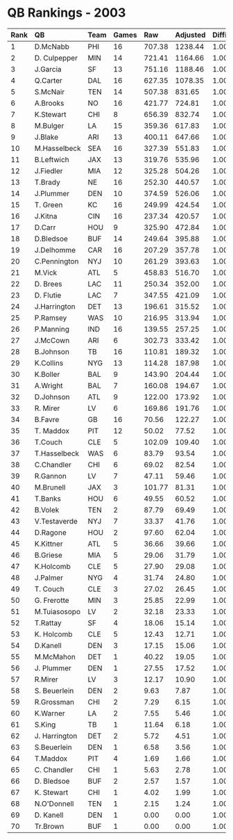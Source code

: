 # QB Rankings - 2003

| Rank | QB            | Team | Games | Raw    | Adjusted | Difficulty | Avg/Game | Normalized |
| :----| :-------------| :----| :-----| :------| :--------| :----------| :--------| :----------|
| 1    | D.McNabb      | PHI  | 16    | 707.38 | 1238.44  | 1.000      | 77.40    | 107.90     |
| 2    | D. Culpepper  | MIN  | 14    | 721.41 | 1164.66  | 1.000      | 83.19    | 100.18     |
| 3    | J.Garcia      | SF   | 13    | 751.16 | 1188.46  | 1.000      | 91.42    | 99.59      |
| 4    | Q.Carter      | DAL  | 16    | 627.35 | 1078.35  | 1.000      | 67.40    | 98.70      |
| 5    | S.McNair      | TEN  | 14    | 507.38 | 831.65   | 1.000      | 59.40    | 82.03      |
| 6    | A.Brooks      | NO   | 16    | 421.77 | 724.81   | 1.000      | 45.30    | 78.38      |
| 7    | K.Stewart     | CHI  | 8     | 656.39 | 832.74   | 1.000      | 104.09   | 72.99      |
| 8    | M.Bulger      | LA   | 15    | 359.36 | 617.83   | 1.000      | 41.19    | 71.33      |
| 9    | J.Blake       | ARI  | 13    | 400.11 | 647.66   | 1.000      | 49.82    | 70.98      |
| 10   | M.Hasselbeck  | SEA  | 16    | 327.39 | 551.83   | 1.000      | 34.49    | 68.44      |
| 11   | B.Leftwich    | JAX  | 13    | 319.76 | 535.96   | 1.000      | 41.23    | 65.07      |
| 12   | J.Fiedler     | MIA  | 12    | 325.28 | 504.26   | 1.000      | 42.02    | 62.55      |
| 13   | T.Brady       | NE   | 16    | 252.30 | 440.57   | 1.000      | 27.54    | 62.04      |
| 14   | J.Plummer     | DEN  | 10    | 374.59 | 526.06   | 1.000      | 52.61    | 61.77      |
| 15   | T. Green      | KC   | 16    | 249.99 | 424.54   | 1.000      | 26.53    | 61.12      |
| 16   | J.Kitna       | CIN  | 16    | 237.34 | 420.57   | 1.000      | 26.29    | 60.89      |
| 17   | D.Carr        | HOU  | 9     | 325.90 | 472.84   | 1.000      | 52.54    | 58.31      |
| 18   | D.Bledsoe     | BUF  | 14    | 249.64 | 395.88   | 1.000      | 28.28    | 58.29      |
| 19   | J.Delhomme    | CAR  | 16    | 207.29 | 357.78   | 1.000      | 22.36    | 57.28      |
| 20   | C.Pennington  | NYJ  | 10    | 261.29 | 393.63   | 1.000      | 39.36    | 55.47      |
| 21   | M.Vick        | ATL  | 5     | 458.83 | 516.70   | 1.000      | 103.34   | 55.37      |
| 22   | D. Brees      | LAC  | 11    | 250.34 | 352.00   | 1.000      | 32.00    | 54.13      |
| 23   | D. Flutie     | LAC  | 7     | 347.55 | 421.09   | 1.000      | 60.16    | 54.11      |
| 24   | J.Harrington  | DET  | 13    | 196.61 | 315.52   | 1.000      | 24.27    | 53.85      |
| 25   | P.Ramsey      | WAS  | 10    | 216.95 | 313.94   | 1.000      | 31.39    | 51.67      |
| 26   | P.Manning     | IND  | 16    | 139.55 | 257.25   | 1.000      | 16.08    | 51.51      |
| 27   | J.McCown      | ARI  | 6     | 302.73 | 333.42   | 1.000      | 55.57    | 49.66      |
| 28   | B.Johnson     | TB   | 16    | 110.81 | 189.32   | 1.000      | 11.83    | 47.60      |
| 29   | K.Collins     | NYG  | 13    | 114.28 | 187.98   | 1.000      | 14.46    | 46.66      |
| 30   | K.Boller      | BAL  | 9     | 143.90 | 204.44   | 1.000      | 22.72    | 46.05      |
| 31   | A.Wright      | BAL  | 7     | 160.08 | 194.67   | 1.000      | 27.81    | 44.76      |
| 32   | D.Johnson     | ATL  | 9     | 122.00 | 173.92   | 1.000      | 19.32    | 44.66      |
| 33   | R. Mirer      | LV   | 6     | 169.86 | 191.76   | 1.000      | 31.96    | 44.16      |
| 34   | B.Favre       | GB   | 16    | 70.56  | 122.27   | 1.000      | 7.64     | 43.75      |
| 35   | T. Maddox     | PIT  | 12    | 50.02  | 77.52    | 1.000      | 6.46     | 40.69      |
| 36   | T.Couch       | CLE  | 5     | 102.09 | 109.40   | 1.000      | 21.88    | 40.67      |
| 37   | T.Hasselbeck  | WAS  | 6     | 83.79  | 93.54    | 1.000      | 15.59    | 40.35      |
| 38   | C.Chandler    | CHI  | 6     | 69.02  | 82.54    | 1.000      | 13.76    | 39.92      |
| 39   | R.Gannon      | LV   | 7     | 47.11  | 59.46    | 1.000      | 8.49     | 39.17      |
| 40   | M.Brunell     | JAX  | 3     | 101.77 | 81.31    | 1.000      | 27.10    | 39.11      |
| 41   | T.Banks       | HOU  | 6     | 49.55  | 60.52    | 1.000      | 10.09    | 39.07      |
| 42   | B.Volek       | TEN  | 2     | 87.79  | 69.49    | 1.000      | 34.74    | 38.46      |
| 43   | V.Testaverde  | NYJ  | 7     | 33.37  | 41.76    | 1.000      | 5.97     | 38.44      |
| 44   | D.Ragone      | HOU  | 2     | 97.60  | 62.04    | 1.000      | 31.02    | 38.27      |
| 45   | K.Kittner     | ATL  | 5     | 36.66  | 39.66    | 1.000      | 7.93     | 38.15      |
| 46   | B.Griese      | MIA  | 5     | 29.06  | 31.79    | 1.000      | 6.36     | 37.87      |
| 47   | K.Holcomb     | CLE  | 5     | 27.90  | 29.08    | 1.000      | 5.82     | 37.77      |
| 48   | J.Palmer      | NYG  | 4     | 31.74  | 24.80    | 1.000      | 6.20     | 37.54      |
| 49   | T. Couch      | CLE  | 3     | 27.02  | 26.45    | 1.000      | 8.82     | 37.50      |
| 50   | G. Frerotte   | MIN  | 3     | 25.85  | 22.99    | 1.000      | 7.66     | 37.39      |
| 51   | M.Tuiasosopo  | LV   | 2     | 32.18  | 23.33    | 1.000      | 11.66    | 37.30      |
| 52   | T.Rattay      | SF   | 4     | 18.06  | 15.14    | 1.000      | 3.78     | 37.22      |
| 53   | K. Holcomb    | CLE  | 5     | 12.43  | 12.71    | 1.000      | 2.54     | 37.18      |
| 54   | D.Kanell      | DEN  | 3     | 17.15  | 15.06    | 1.000      | 5.02     | 37.16      |
| 55   | M.McMahon     | DET  | 1     | 40.22  | 19.05    | 1.000      | 19.05    | 37.09      |
| 56   | J. Plummer    | DEN  | 1     | 27.55  | 17.52    | 1.000      | 17.52    | 37.05      |
| 57   | R.Mirer       | LV   | 3     | 12.17  | 10.90    | 1.000      | 3.63     | 37.04      |
| 58   | S. Beuerlein  | DEN  | 2     | 9.63   | 7.87     | 1.000      | 3.94     | 36.92      |
| 59   | R.Grossman    | CHI  | 2     | 7.29   | 6.15     | 1.000      | 3.08     | 36.87      |
| 60   | K.Warner      | LA   | 2     | 7.55   | 5.46     | 1.000      | 2.73     | 36.85      |
| 61   | S.King        | TB   | 1     | 11.64  | 6.18     | 1.000      | 6.18     | 36.84      |
| 62   | J. Harrington | DET  | 2     | 5.72   | 4.51     | 1.000      | 2.25     | 36.83      |
| 63   | S.Beuerlein   | DEN  | 1     | 6.58   | 3.56     | 1.000      | 3.56     | 36.79      |
| 64   | T.Maddox      | PIT  | 4     | 1.69   | 1.66     | 1.000      | 0.42     | 36.77      |
| 65   | C. Chandler   | CHI  | 1     | 5.63   | 2.78     | 1.000      | 2.78     | 36.77      |
| 66   | D. Bledsoe    | BUF  | 2     | 2.57   | 1.57     | 1.000      | 0.78     | 36.76      |
| 67   | K. Stewart    | CHI  | 1     | 4.02   | 1.99     | 1.000      | 1.99     | 36.76      |
| 68   | N.O'Donnell   | TEN  | 1     | 2.15   | 1.24     | 1.000      | 1.24     | 36.74      |
| 69   | D. Kanell     | DEN  | 1     | 0.00   | 0.00     | 1.000      | 0.00     | 36.72      |
| 70   | Tr.Brown      | BUF  | 1     | 0.00   | 0.00     | 1.000      | 0.00     | 36.72      |

